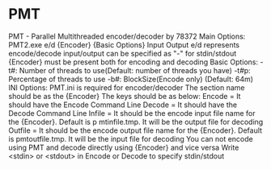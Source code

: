# PMT
PMT - Parallel Multithreaded encoder/decoder by 78372  Main Options: PMT2.exe e/d {Encoder} {Basic Options} Input Output e/d represents encode/decode input/output can be specified as "-" for stdin/stdout {Encoder} must be present both for encoding and decoding  Basic Options: -t#: Number of threads to use(Default: number of threads you have) -t#p:  Percentage of threads to use -b#: BlockSize(Encode only) (Default: 64m)  INI Options: PMT.ini is required for encoder/decoder The section name should be as the {Encoder} The keys should be as below: Encode = It should have the Encode Command Line Decode = It should have the Decode Command Line Infile = It should be the encode input file name for the {Encoder}. Default is p mtinfile.tmp. It will be the output file for decoding Outfile = It should be the encode output file name for the {Encoder}. Default is  pmtoutfile.tmp. It will be the input file for decoding You can not encode using PMT and decode directly using {Encoder} and vice versa Write &lt;stdin> or &lt;stdout> in Encode or Decode to specify stdin/stdout
